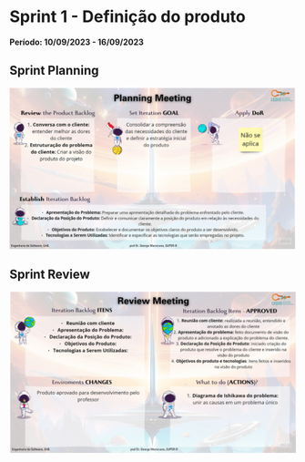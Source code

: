 # Sprint 1 - Definição do produto

**Período: 10/09/2023 - 16/09/2023**

## Sprint Planning

![Sprint Planning da sprint 1](../../assets/templates_reunioes_sprint/sprint1/planning.jpg)

## Sprint Review

![Sprint Review da sprint 1](../../assets/templates_reunioes_sprint/sprint1/review.jpg)

<!-- ## Sprint Retrospective

![Sprint Retrospective da sprint 0](../../assets/templates_reunioes_sprint/Sprint_Retrospective11_11.png) -->